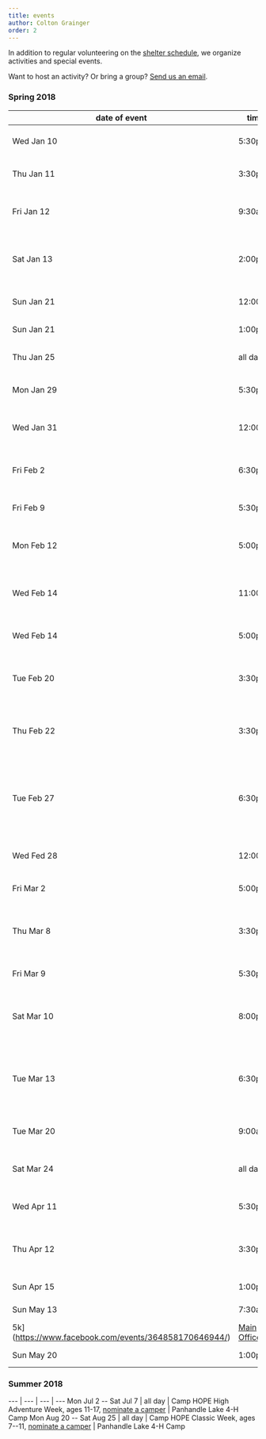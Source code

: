 ```yaml
---
title: events
author: Colton Grainger
order: 2
---
```


In addition to regular volunteering on the [shelter schedule](https://www.volgistics.com/ex/portal.dll/?from=189830), we organize activities and special events.

Want to host an activity? Or bring a group? [Send us an email](mailto:coltong@fscss.org).

### Spring 2018

date&nbsp;of&nbsp;event | time | description | location
--- | --- | --- | ---
Wed Jan 10 | 5:30p | STEM kids project, Hannah Hillig | [Pear Blossom Place][pbp]
Thu Jan 11 | 3:30p | Research Talk, Jenny Fryers | [Olympia Library][lib]
Fri Jan 12 | 9:30a | Marshal Middle School Day of Service | [Donation Room][fsc]
Sat Jan 13 | 2:00p | Obee Credit Union Service, Joanna Garret | [Donation Room][fsc]
Sun Jan 21 | 12:00p | Crafts, Karen Hall | [Pear Blossom Place][pbp]
Sun Jan 21 | 1:00p | Studio West Service | [Donation Room][fsc]
Thu Jan 25 | all day | Point in Time Census, Shelly Fox | [Main Office][fsc]
Mon Jan 29 | 5:30p | Reading Hour, Mary Rulewicz | [Pear Blossom Place][pbp]
Wed Jan 31 | 12:00p | Community Opportunities & Internship Fair | Evergreen
Fri Feb 2  | 6:30p | Opening night: *[Three Impossible Questions](http://olyft.org/3-impossible-questions/)* | [Olympia Family Theater][olf]
Fri Feb 9  | 5:30p | "Tall Tower Challenge", Hannah Hillig | [Pear Blossom Place][pbp]
Mon Feb 12 | 5:00p | Community Dinner and Valentine's Crafts | [Pear Blossom Place][pbp]
Wed Feb 14 | 11:00am | Thurston Chamber Forum: Education Summit | [Hotel RL Olympia][rl]
Wed Feb 14 | 5:00p | Math Games, Dave Gardner | [Pear Blossom Place][pbp]
Tue Feb 20 | 3:30p | [Coordinated Entry Workshop](https://docs.google.com/forms/d/e/1FAIpQLSfZrc6uvmrnuk4LXm3L0TwSOdrxjg_-hgh8Ok3dUjCvITgeGw/viewform?usp=sf_link), Colton Grainger | [Main Office][fsc]
Thu Feb 22 | 3:30p | Higher Education Outreach, Raymond Mobley | [Pear Blossom Place][pbp]
Tue Feb 27 | 6:30p | Anger Workshop for Elementary Ages, Candyce Bollinger (hosted by [OSD](https://osd.wednet.edu/departments/k_12_teaching_learning/child_development_workshops)) | [Olympia Regional Learning Academy][orla]
Wed Fed 28 | 12:00p | [Volunteer Celebration](https://docs.google.com/forms/d/e/1FAIpQLSe5mc3dWauE9jeCt6ziN6Hq7KOaVNGqVCgmkCaWTLNdGibP8Q/viewform?usp=sf_link), Tara Jackson | [Gallery Boom][boom]
Fri Mar 2 | 5:00p | Free First Friday Night | [Hands On Children's Museum][hocm]
Thu Mar 8  | 3:30p | New Volunteer Workshop, Colton Grainger | [Olympia Library][lib] 
Fri Mar 9  | 5:30p | STEM kids project, Hannah Hillig | [Pear Blossom Place][pbp]
Sat Mar 10 | 8:00p | [Dance to Make a Difference](http://www.studiowestdanceacademy.com/Home/Performances/DancetoMakeaDifference.aspx) (hosted by Studio West) | [Kenneth J Minnaert Center for the Arts](https://www.google.com/maps/place/Kenneth+J.+Minnaert+Center+for+the+Arts/@47.0245027,-122.9297411,15z/data=!4m5!3m4!1s0x0:0x4fe24c9bb51f79ab!8m2!3d47.0245027!4d-122.9297411?sa=X&ved=0ahUKEwj9scuRzpnZAhUC6mMKHVMOAtEQ_BIIcjAK)
Tue Mar 13 | 6:30p | LGBTQAI Workshop for Teen ages, Candyce Bollinger (hosted by [OSD](https://osd.wednet.edu/departments/k_12_teaching_learning/child_development_workshops)) | [Olympia Regional Learning Academy][orla]
Tue Mar 20 | 9:00a | Field Trip (ages 3 and up) | [Hands On Children's Museum][hocm]
Sat Mar 24 | all day | Mental Health First Aid, Tony Cloud | [Providence Immediate Care Lacey][prov]
Wed Apr 11 | 5:30p | STEM kids project, Hannah Hillig | [Pear Blossom Place][pbp]
Thu Apr 12 | 3:30p | Boundaries with Children, Colton Grainger | [Olympia Library][lib]
Sun Apr 15 | 1:00p | Studio West Service | [Main Office][fsc]
Sun May 13 | 7:30a | [4th Annual Mother's Day
5k](https://www.facebook.com/events/364858170646944/) | [Main Office][fsc]
Sun May 20 | 1:00p | Studio West Service | [Main Office][fsc]

### Summer 2018

--- | --- | --- | ---
Mon Jul 2 -- Sat Jul 7 | all day | Camp HOPE High Adventure Week,  ages 11-17, [nominate a camper](https://docs.google.com/forms/d/e/1FAIpQLSePRAvyKdw3L1SFhbQGdpqhkuzhbik5E5yMBwgjv6zIyu5U0w/viewform) | Panhandle Lake 4-H Camp
Mon Aug 20 -- Sat Aug 25 | all day | Camp HOPE Classic Week,  ages 7--11, [nominate a camper](https://docs.google.com/forms/d/e/1FAIpQLSePRAvyKdw3L1SFhbQGdpqhkuzhbik5E5yMBwgjv6zIyu5U0w/viewform) | Panhandle Lake 4-H Camp

[pbp]: https://www.google.com/maps/place/Pear+Blossom+Place/@47.0423792,-122.8932699,17z/data=!3m1!4b1!4m5!3m4!1s0x549174e1d548747f:0x4e89b380a6ff5f9e!8m2!3d47.0423792!4d-122.8910812
[fsc]: https://www.google.com/maps/place/Family+Support+Center/@47.0459107,-122.9042318,17z/data=!3m1!4b1!4m5!3m4!1s0x5491751bc115f4a1:0xa72d6746d527f48e!8m2!3d47.0459107!4d-122.9020431
[lib]: https://www.google.com/maps/place/Olympia+Timberland+Library/@47.0412387,-122.9002976,17z/data=!3m1!4b1!4m5!3m4!1s0x5491751d90a12da9:0x8a9f18ea3ed43d65!8m2!3d47.0412387!4d-122.8981089
[orla]: https://www.google.com/maps/place/Olympia+Regional+Learning+Academy/@47.0371244,-122.8701067,17z/data=!3m1!4b1!4m5!3m4!1s0x0:0x1b81b1e5ac518517!8m2!3d47.0371244!4d-122.867918
[prov]: https://www.google.com/maps/place/Providence+Immediate+Care+Lacey/@47.0042043,-122.8241121,17z/data=!3m1!4b1!4m5!3m4!1s0x0:0xc227b5a1b7897759!8m2!3d47.0042043!4d-122.8219234
[olf]: https://www.google.com/maps/place/Olympia+Family+Theater/@47.0455796,-122.8949079,15z/data=!4m5!3m4!1s0x0:0xf516848f82fe4804!8m2!3d47.0455796!4d-122.8949079?sa=X&ved=0ahUKEwjZp-fVqOrYAhVX6mMKHecpBCAQ_BIIfDAN
[rl]: https://www.google.com/maps/place/Hotel+RL+Olympia+by+Red+Lion/@47.0275609,-122.9150658,17z/data=!3m1!4b1!4m5!3m4!1s0x54917456da117c1d:0xa6dfdaf9bc0519a!8m2!3d47.0275609!4d-122.9128718
[boom]: https://www.google.com/maps/place/Gallery+Boom/@47.0438683,-122.8977474,15z/data=!4m5!3m4!1s0x0:0x581b05a97efcc4b2!8m2!3d47.0438683!4d-122.8977474?sa=X&ved=0ahUKEwjc9KnrqZnZAhVY1GMKHV_4DHkQ_BIIhQEwDw
[hocm]: https://www.google.com/maps/place/Hands+On+Children's+Museum/@47.048043,-122.8989597,17z/data=!3m1!4b1!4m5!3m4!1s0x549174fd4fabd173:0x9bd4de293a89eea8!8m2!3d47.048043!4d-122.896771
